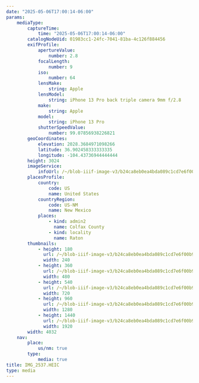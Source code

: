 ```yaml
---
date: "2025-05-06T17:00:14-06:00"
params:
    mediaType:
        captureTime:
            time: "2025-05-06T17:00:14-06:00"
        catalogNodeUid: 01983cc1-24fc-7041-81ba-4c126f884456
        exifProfile:
            apertureValue:
                number: 2.8
            focalLength:
                number: 9
            iso:
                number: 64
            lensMake:
                string: Apple
            lensModel:
                string: iPhone 13 Pro back triple camera 9mm f/2.8
            make:
                string: Apple
            model:
                string: iPhone 13 Pro
            shutterSpeedValue:
                number: 99.07856938226821
        geoCoordinates:
            elevation: 2028.3684971098266
            latitude: 36.902458333333335
            longitude: -104.43736944444444
        height: 3024
        imageService:
            infoUrl: /~/blob-iiif-image-v3/b24ca8eb0ea4bda089c1cd7e6f00b9bb14be9b7f66d02386244a0affb6612c81/info.json
        placesProfile:
            country:
                code: US
                name: United States
            countryRegion:
                code: US-NM
                name: New Mexico
            places:
                - kind: admin2
                  name: Colfax County
                - kind: locality
                  name: Raton
        thumbnails:
            - height: 180
              url: /~/blob-iiif-image-v3/b24ca8eb0ea4bda089c1cd7e6f00b9bb14be9b7f66d02386244a0affb6612c81/full/240%2C180/0/default.jpg
              width: 240
            - height: 360
              url: /~/blob-iiif-image-v3/b24ca8eb0ea4bda089c1cd7e6f00b9bb14be9b7f66d02386244a0affb6612c81/full/480%2C360/0/default.jpg
              width: 480
            - height: 540
              url: /~/blob-iiif-image-v3/b24ca8eb0ea4bda089c1cd7e6f00b9bb14be9b7f66d02386244a0affb6612c81/full/720%2C540/0/default.jpg
              width: 720
            - height: 960
              url: /~/blob-iiif-image-v3/b24ca8eb0ea4bda089c1cd7e6f00b9bb14be9b7f66d02386244a0affb6612c81/full/1280%2C960/0/default.jpg
              width: 1280
            - height: 1440
              url: /~/blob-iiif-image-v3/b24ca8eb0ea4bda089c1cd7e6f00b9bb14be9b7f66d02386244a0affb6612c81/full/1920%2C1440/0/default.jpg
              width: 1920
        width: 4032
    nav:
        place:
            us/nm: true
        type:
            media: true
title: IMG_2537.HEIC
type: media
---
```

